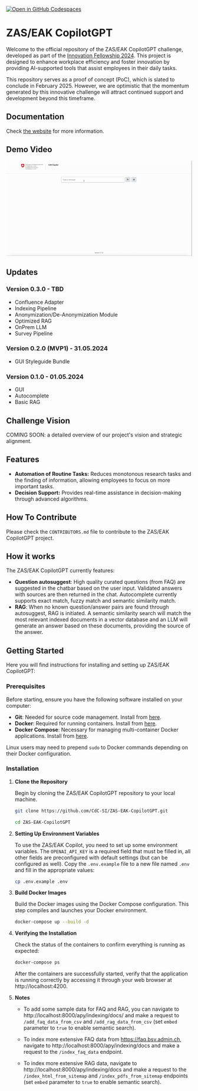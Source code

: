 [![Open in GitHub Codespaces](https://github.com/codespaces/badge.svg)](https://codespaces.new/CdC-SI/eak-copilot)


# ZAS/EAK CopilotGPT

Welcome to the official repository of the ZAS/EAK CopilotGPT challenge, developed as part of the [Innovation Fellowship 2024](https://www.innovationfellowship.ch/). This project is designed to enhance workplace efficiency and foster innovation by providing AI-supported tools that assist employees in their daily tasks.

This repository serves as a proof of concept (PoC), which is slated to conclude in February 2025. However, we are optimistic that the momentum generated by this innovative challenge will attract continued support and development beyond this timeframe.

## Documentation

Check [the website](https://cdc-si.github.io/ZAS-EAK-CopilotGPT/) for more information.

## Demo Video
![45-sec demo video that shows features autocomplete and RAG from the first prototype.](/demo-video.gif)

## Updates

### Version 0.3.0 - TBD
- Confluence Adapter
- Indexing Pipeline
- Anonymization/De-Anonymization Module
- Optimized RAG
- OnPrem LLM
- Survey Pipeline

### Version 0.2.0 (MVP1) - 31.05.2024
- GUI Styleguide Bundle

### Version 0.1.0 - 01.05.2024
- GUI
- Autocomplete
- Basic RAG

## Challenge Vision

COMING SOON: a detailed overview of our project's vision and strategic alignment.

## Features

- **Automation of Routine Tasks:** Reduces monotonous research tasks and the finding of information, allowing employees to focus on more important tasks.
- **Decision Support:** Provides real-time assistance in decision-making through advanced algorithms.

## How To Contribute

Please check the ```CONTRIBUTORS.md``` file to contribute to the ZAS/EAK CopilotGPT project.

## How it works

The ZAS/EAK CopilotGPT currently features:
- **Question autosuggest**: High quality curated questions (from FAQ) are suggested in the chatbar based on the user input. Validated answers with sources are then returned in the chat. Autocomplete currently supports exact match, fuzzy match and semantic similarity match.
- **RAG**: When no known question/answer pairs are found through autosuggest, RAG is initiated. A semantic similarity search will match the most relevant indexed documents in a vector database and an LLM will generate an answer based on these documents, providing the source of the answer.

## Getting Started

Here you will find instructions for installing and setting up ZAS/EAK CopilotGPT:

### Prerequisites

Before starting, ensure you have the following software installed on your computer:
- **Git**: Needed for source code management. Install from [here](https://git-scm.com/downloads).
- **Docker**: Required for running containers. Install from [here](https://docs.docker.com/get-docker/).
- **Docker Compose**: Necessary for managing multi-container Docker applications. Install from [here](https://docs.docker.com/compose/install/).

Linux users may need to prepend `sudo` to Docker commands depending on their Docker configuration.

### Installation

1. **Clone the Repository**

   Begin by cloning the ZAS/EAK CopilotGPT repository to your local machine.

   ```bash
   git clone https://github.com/CdC-SI/ZAS-EAK-CopilotGPT.git
   ```

   ```bash
   cd ZAS-EAK-CopilotGPT
   ```

2. **Setting Up Environment Variables**

    To use the ZAS/EAK Copilot, you need to set up some environment variables. The `OPENAI_API_KEY` is a required field that must be filled in, all other fields are preconfigured with default settings (but can be configured as well).  Copy the `.env.example` file to a new file named `.env` and fill in the appropriate values:

    ```bash
    cp .env.example .env
    ```

3. **Build Docker Images**

    Build the Docker images using the Docker Compose configuration. This step compiles and launches your Docker environment.

    ```bash docker
    docker-compose up --build -d
    ```
4. **Verifying the Installation**

    Check the status of the containers to confirm everything is running as expected:
    ```bash
    docker-compose ps
    ```
    After the containers are successfully started, verify that the application is running correctly by accessing it through your web browser at http://localhost:4200.

5. **Notes**

    - To add some sample data for FAQ and RAG, you can navigate to http://localhost:8000/apy/indexing/docs/ and make a request to ```/add_faq_data_from_csv``` and ```/add_rag_data_from_csv``` (set ```embed``` parameter to ```true``` to enable semantic search).

    - To index more extensive FAQ data from https://faq.bsv.admin.ch, navigate to http://localhost:8000/apy/indexing/docs and make a request to the ```/index_faq_data``` endpoint.

    - To index more extensive RAG data, navigate to http://localhost:8000/apy/indexing/docs and make a request to the ```/index_html_from_sitemap``` and ```/index_pdfs_from_sitemap``` endpoints (set ```embed``` parameter to ```true``` to enable semantic search).
